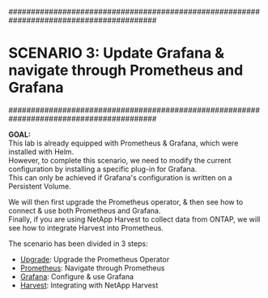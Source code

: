 #########################################################################################
# SCENARIO 3: Update Grafana & navigate through Prometheus and Grafana
#########################################################################################

**GOAL:**  
This lab is already equipped with Prometheus & Grafana, which were installed with Helm.  
However, to complete this scenario, we need to modify the current configuration by installing a specific plug-in for Grafana.  
This can only be achieved if Grafana's configuration is written on a Persistent Volume.

We will then first upgrade the Prometheus operator, & then see how to connect & use both Prometheus and Grafana.  
Finally, if you are using NetApp Harvest to collect data from ONTAP, we will see how to integrate Harvest into Prometheus.  

The scenario has been divided in 3 steps:

- [Upgrade](1_Upgrade): Upgrade the Prometheus Operator
- [Prometheus](2_Prometheus): Navigate through Prometheus
- [Grafana](3_Grafana): Configure & use Grafana
- [Harvest](4_Harvest): Integrating with NetApp Harvest
